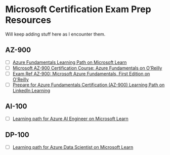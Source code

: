 # Microsoft Certification Exam Prep Resources
Will keep adding stuff here as I encounter them.

## AZ-900
- [ ] [Azure Fundamentals Learning Path on Microsoft Learn](https://docs.microsoft.com/en-us/learn/paths/azure-fundamentals/index)
- [ ] [Microsoft AZ-900 Certification Course: Azure Fundamentals on O'Reilly](https://learning.oreilly.com/videos/microsoft-az-900-certification/10009AZ900454545)
- [ ] [Exam Ref AZ-900: Microsoft Azure Fundamentals, First Edition on O'Reilly](https://learning.oreilly.com/library/view/exam-ref-az-900/9780135732199/)
- [ ] [Prepare for Azure Fundamentals Certification (AZ-900) Learning Path on LinkedIn Learning](https://www.linkedin.com/learning/paths/prepare-for-azure-fundamentals-certification-az-900)

## AI-100
- [ ] [Learning path for Azure AI Engineer on Microsoft Learn](https://query.prod.cms.rt.microsoft.com/cms/api/am/binary/RWusKi)

## DP-100
- [ ] [Learning path for Azure Data Scientist on Microsoft Learn](https://query.prod.cms.rt.microsoft.com/cms/api/am/binary/RE2PLKZ)
